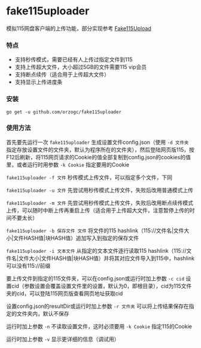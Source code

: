 # fake115uploader
模拟115网盘客户端的上传功能，部分实现参考 [Fake115Upload](https://github.com/T3rry7f/Fake115Upload)

### 特点
* 支持秒传模式，需要已经有人上传过指定文件到115
* 支持上传超大文件，大小超过5GB的文件需要115 vip会员
* 支持断点续传（适合用于上传超大文件）
* 支持显示上传进度条

### 安装
`go get -u github.com/orzogc/fake115uploader`

### 使用方法
首先要先运行一次 `fake115uploader` 生成设置文件config.json（使用 `-d 文件夹` 指定存放设置文件的文件夹，默认为程序所在的文件夹），然后登陆网页版115，按F12后刷新，将115网页请求的Cookie的值全部复制到config.json的cookies的值里，或者运行时用参数 `-k Cookie` 指定要用的Cookie

`fake115uploader -f 文件` 秒传模式上传文件，可以指定多个文件，下同

`fake115uploader -u 文件` 先尝试用秒传模式上传文件，失败后改用普通模式上传

`fake115uploader -m 文件` 先尝试用秒传模式上传文件，失败后改用断点续传模式上传，可以随时中断上传再重启上传（适合用于上传超大文件，注意暂停上传的时间不要太长）

`fake115uploader -b 保存文件 文件` 将文件的115 hashlink（115://文件名|文件大小|文件HASH值|块HASH值）追加写入到指定的保存文件

`fake115uploader -i 文本文件` 从指定的文本文件逐行读取115 hashlink（115://文件名|文件大小|文件HASH值|块HASH值）并将其对应文件导入到115中，hashlink可以没有115://前缀

要上传文件到指定的115文件夹，可以在config.json或运行时加上参数 `-c cid` 设置cid（参数设置会覆盖设置文件里的设置，默认为0，即根目录），cid为115文件夹的cid，可以登陆115网页版查看网页地址获取cid

设置config.json的resultDir或运行时加上参数 `-r 文件夹` 可以将上传结果保存在指定的文件夹内，默认不保存

运行时加上参数 `-n` 不读取设置文件，这时必须要用 `-k Cookie` 指定115的Cookie

运行时加上参数 `-v` 显示更详细的信息（调试用）
